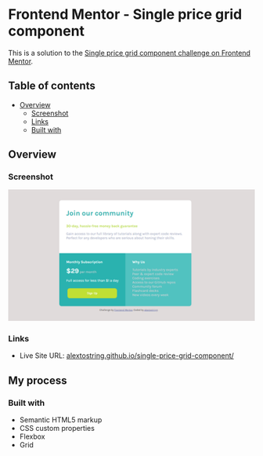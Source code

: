 # Frontend Mentor - Single price grid component

This is a solution to the [Single price grid component challenge on Frontend Mentor](https://www.frontendmentor.io/challenges/qr-code-component-iux_sIO_H). 
## Table of contents

- [Overview](#overview)
  - [Screenshot](#screenshot)
  - [Links](#links)
  - [Built with](#built-with)
  
## Overview

### Screenshot

![](./design/screenshot.png)

### Links

- Live Site URL: [alextostring.github.io/single-price-grid-component/](https://alextostring.github.io/single-price-grid-component/)

## My process

### Built with

- Semantic HTML5 markup
- CSS custom properties
- Flexbox
- Grid
